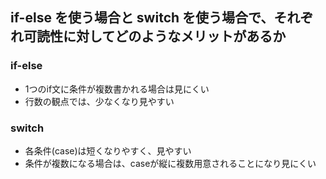 ## if-else を使う場合と switch を使う場合で、それぞれ可読性に対してどのようなメリットがあるか

### if-else

- 1つのif文に条件が複数書かれる場合は見にくい
- 行数の観点では、少なくなり見やすい

### switch

- 各条件(case)は短くなりやすく、見やすい
- 条件が複数になる場合は、caseが縦に複数用意されることになり見にくい
